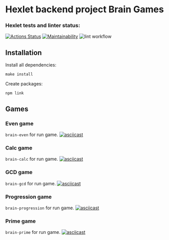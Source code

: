 # Hexlet backend project Brain Games

### Hexlet tests and linter status:
[![Actions Status](https://github.com/SergeyKazantsev27/backend-project-lvl1/workflows/hexlet-check/badge.svg)](https://github.com/SergeyKazantsev27/backend-project-lvl1/actions)
[![Maintainability](https://api.codeclimate.com/v1/badges/a99a88d28ad37a79dbf6/maintainability)](https://codeclimate.com/github/codeclimate/codeclimate/maintainability)
![lint workflow](https://github.com/SergeyKazantsev27/backend-project-lvl1/actions/workflows/lint.yml/badge.svg)

## Installation

Install all dependencies:
```
make install
```

Create packages:

```
npm link
```

## Games

### Even game
`brain-even` for run game.
[![asciicast](https://asciinema.org/a/l3omCSEHl7RukXtF6YWQuwr6e.png)](https://asciinema.org/a/l3omCSEHl7RukXtF6YWQuwr6e)

### Calc game
`brain-calc` for run game.
[![asciicast](https://asciinema.org/a/T7ZOnSdpNGJtbpuZdGWoV4zYy.png)](https://asciinema.org/a/T7ZOnSdpNGJtbpuZdGWoV4zYy)

### GCD game
`brain-gcd` for run game.
[![asciicast](https://asciinema.org/a/dp2k3GjWS71IO3efB1USuQHk7.png)](https://asciinema.org/a/dp2k3GjWS71IO3efB1USuQHk7)

### Progression game
`brain-progression` for run game.
[![asciicast](https://asciinema.org/a/QKUWKzuRrVo9JIpf6ODOT4g1x.png)](https://asciinema.org/a/QKUWKzuRrVo9JIpf6ODOT4g1x)

### Prime game
`brain-prime` for run game.
[![asciicast](https://asciinema.org/a/XeJaxpBhe1xLQtjxG3wcmM0z2.png)](https://asciinema.org/a/XeJaxpBhe1xLQtjxG3wcmM0z2)